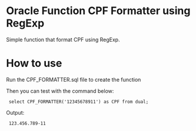 # Oracle Function CPF Formatter using RegExp

Simple function that format CPF using RegExp.

# How to use

Run the CPF_FORMATTER.sql file to create the function

Then you can test with the command below:

<pre>
<code> select CPF_FORMATTER('12345678911') as CPF from dual; </code>
</pre>

Output:
<pre>
<code> 123.456.789-11 </code>
</pre> 

